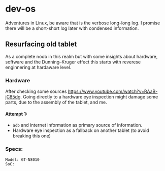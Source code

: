 # dev-os

Adventures in Linux, be aware that is the verbose long-long log. I promise there will be a short-short log later with condensed information. 

## Resurfacing old tablet

As a complete noob in this realm but with some insights about hardware, software and the Dunning–Kruger effect this starts with reverese enginnering at hardaware level.
 
### Hardware

After checking some sources https://www.youtube.com/watch?v=RAaB-jC85dg. Going directly to a hardware eye inspection might damage some parts, 
due to the assembly of the tablet, and me. 

#### Attempt 1:

- ```adb``` and internet information as primary source of information.
- Hardware eye inspection as a fallback on another tablet (to avoid breaking this one)

### Specs:

```
Model: GT-N8010
SoC:
```
